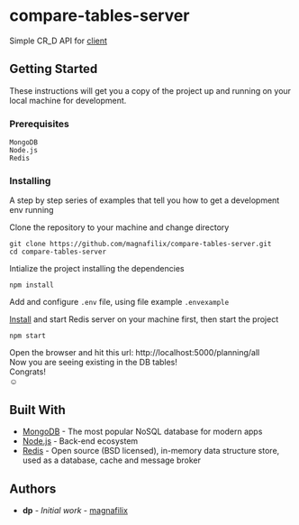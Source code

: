 # compare-tables-server
Simple CR_D API for [client](https://github.com/magnafilix/compare-tables)

## Getting Started

These instructions will get you a copy of the project up and running on your local machine for development.
### Prerequisites

```
MongoDB
Node.js
Redis
```

### Installing

A step by step series of examples that tell you how to get a development env running

Clone the repository to your machine and change directory

```
git clone https://github.com/magnafilix/compare-tables-server.git
cd compare-tables-server
```

Intialize the project installing the dependencies

```
npm install
```

Add and configure `.env` file, using file example `.envexample` 

[Install](https://redis.io/download) and start Redis server on your machine first, then start the project
```
npm start
```

Open the browser and hit this url: http://localhost:5000/planning/all  
Now you are seeing existing in the DB tables!  
Congrats!  
:relaxed:

## Built With

* [MongoDB](https://www.mongodb.com/) - The most popular NoSQL database for modern apps
* [Node.js](https://nodejs.org/en/) - Back-end ecosystem
* [Redis](https://redis.io/) - Open source (BSD licensed), in-memory data structure store, used as a database, cache and message broker

## Authors

* **dp** - *Initial work* - [magnafilix](https://github.com/magnafilix)